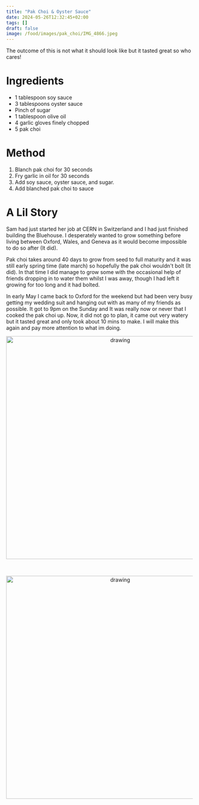 ```yaml
---
title: "Pak Choi & Oyster Sauce"
date: 2024-05-26T12:32:45+02:00
tags: []
draft: false
image: /food/images/pak_choi/IMG_4866.jpeg
---
```


The outcome of this is not what it should look like but it tasted great so who cares! 

# Ingredients 

* 1 tablespoon soy sauce
* 3 tablespoons oyster sauce
* Pinch of sugar
* 1 tablespoon olive oil
* 4 garlic gloves finely chopped
* 5 pak choi 

# Method 

1. Blanch pak choi for 30 seconds
2. Fry garlic in oil for 30 seconds 
3. Add soy sauce, oyster sauce, and sugar. 
4. Add blanched pak choi to sauce 


# A Lil Story 

Sam had just started her job at CERN in Switzerland and I had just finished building the Bluehouse. 
I desperately wanted to grow something before living between Oxford, Wales, and Geneva as it would become impossible to do so after (It did). 

Pak choi takes around 40 days to grow from seed to full maturity and it was still early spring time (late march) 
so hopefully the pak choi wouldn't bolt (It did). In that time I did manage to grow some with the occasional help of friends dropping in to water them whilst I was away, though I had left it growing for too long and it had bolted.


In early May I came back to Oxford for the weekend but had been very busy getting my wedding suit and hanging out with as many of my friends as possible. 
It got to 9pm on the Sunday and It was really now or never that I cooked the pak choi up. Now, it did not go to plan, it came out very watery but it tasted great and only took about 10 mins to make. I will make this again and pay more attention to what im doing. 


<p align="center"> 
<img src="/food/images/pak_choi/IMG_4866.jpeg" alt="drawing" width="600"/>
</p>
<br>

<p align="center"> 
<img src="/food/images/pak_choi/IMG_4742.jpeg" alt="drawing" width="600"/>
</p>
<br>